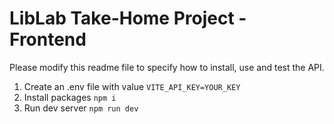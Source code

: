 # LibLab Take-Home Project - Frontend

Please modify this readme file to specify how to install, use and test the API.

1. Create an .env file with value `VITE_API_KEY=YOUR_KEY`
2. Install packages `npm i`
3. Run dev server `npm run dev`
